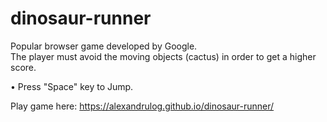 ﻿# dinosaur-runner

Popular browser game developed by Google.  
The player must avoid the moving objects (cactus) in order to get a higher score.

• Press "Space" key to Jump.

Play game here: https://alexandrulog.github.io/dinosaur-runner/
